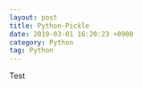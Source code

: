 ```yaml
---
layout: post
title: Python-Pickle
date: 2019-03-01 16:20:23 +0900
category: Python
tag: Python
---
```


Test